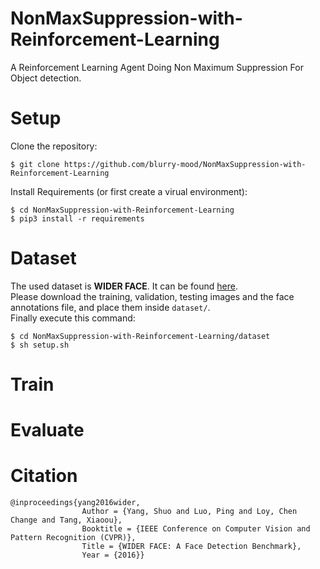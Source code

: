 # NonMaxSuppression-with-Reinforcement-Learning
A Reinforcement Learning Agent Doing Non Maximum Suppression For Object detection.


# Setup
Clone the repository:
```shell
$ git clone https://github.com/blurry-mood/NonMaxSuppression-with-Reinforcement-Learning
```
Install Requirements (or first create a virual environment):
```shell
$ cd NonMaxSuppression-with-Reinforcement-Learning
$ pip3 install -r requirements
```

# Dataset
The used dataset is **WIDER FACE**. It can be found [here](http://shuoyang1213.me/WIDERFACE/).  
Please download the training, validation, testing images and the face annotations file, and place them inside `dataset/`.  
Finally execute this command:
```shell
$ cd NonMaxSuppression-with-Reinforcement-Learning/dataset
$ sh setup.sh
```

# Train


# Evaluate


# Citation
```
@inproceedings{yang2016wider,
                Author = {Yang, Shuo and Luo, Ping and Loy, Chen Change and Tang, Xiaoou},
                Booktitle = {IEEE Conference on Computer Vision and Pattern Recognition (CVPR)},
                Title = {WIDER FACE: A Face Detection Benchmark},
                Year = {2016}}
```
